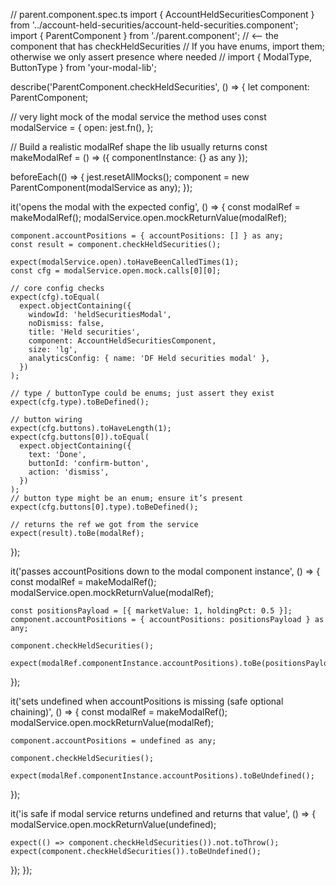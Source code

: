 // parent.component.spec.ts
import { AccountHeldSecuritiesComponent } from '../account-held-securities/account-held-securities.component';
import { ParentComponent } from './parent.component'; // <-- the component that has checkHeldSecurities
// If you have enums, import them; otherwise we only assert presence where needed
// import { ModalType, ButtonType } from 'your-modal-lib';

describe('ParentComponent.checkHeldSecurities', () => {
  let component: ParentComponent;

  // very light mock of the modal service the method uses
  const modalService = {
    open: jest.fn(),
  };

  // Build a realistic modalRef shape the lib usually returns
  const makeModalRef = () => ({ componentInstance: {} as any });

  beforeEach(() => {
    jest.resetAllMocks();
    component = new ParentComponent(modalService as any);
  });

  it('opens the modal with the expected config', () => {
    const modalRef = makeModalRef();
    modalService.open.mockReturnValue(modalRef);

    component.accountPositions = { accountPositions: [] } as any;
    const result = component.checkHeldSecurities();

    expect(modalService.open).toHaveBeenCalledTimes(1);
    const cfg = modalService.open.mock.calls[0][0];

    // core config checks
    expect(cfg).toEqual(
      expect.objectContaining({
        windowId: 'heldSecuritiesModal',
        noDismiss: false,
        title: 'Held securities',
        component: AccountHeldSecuritiesComponent,
        size: 'lg',
        analyticsConfig: { name: 'DF Held securities modal' },
      })
    );

    // type / buttonType could be enums; just assert they exist
    expect(cfg.type).toBeDefined();

    // button wiring
    expect(cfg.buttons).toHaveLength(1);
    expect(cfg.buttons[0]).toEqual(
      expect.objectContaining({
        text: 'Done',
        buttonId: 'confirm-button',
        action: 'dismiss',
      })
    );
    // button type might be an enum; ensure it’s present
    expect(cfg.buttons[0].type).toBeDefined();

    // returns the ref we got from the service
    expect(result).toBe(modalRef);
  });

  it('passes accountPositions down to the modal component instance', () => {
    const modalRef = makeModalRef();
    modalService.open.mockReturnValue(modalRef);

    const positionsPayload = [{ marketValue: 1, holdingPct: 0.5 }];
    component.accountPositions = { accountPositions: positionsPayload } as any;

    component.checkHeldSecurities();

    expect(modalRef.componentInstance.accountPositions).toBe(positionsPayload);
  });

  it('sets undefined when accountPositions is missing (safe optional chaining)', () => {
    const modalRef = makeModalRef();
    modalService.open.mockReturnValue(modalRef);

    component.accountPositions = undefined as any;

    component.checkHeldSecurities();

    expect(modalRef.componentInstance.accountPositions).toBeUndefined();
  });

  it('is safe if modal service returns undefined and returns that value', () => {
    modalService.open.mockReturnValue(undefined);

    expect(() => component.checkHeldSecurities()).not.toThrow();
    expect(component.checkHeldSecurities()).toBeUndefined();
  });
});
